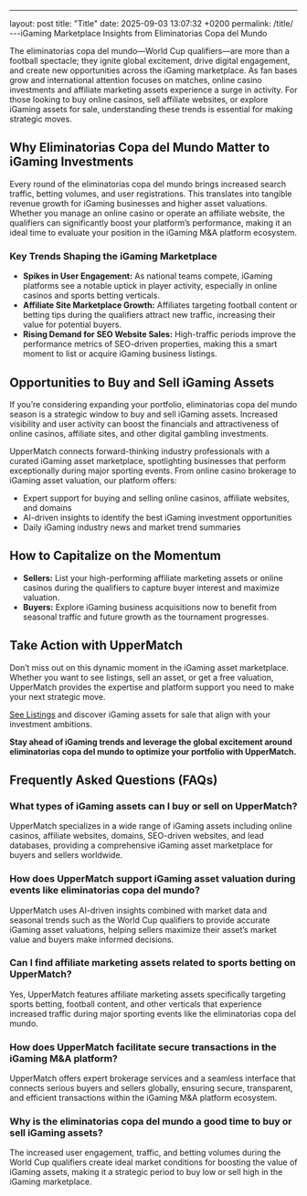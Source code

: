 ---
layout: post
title: "Title"
date: 2025-09-03 13:07:32 +0200
permalink: /title/
---iGaming Marketplace Insights from Eliminatorias Copa del Mundo

The eliminatorias copa del mundo—World Cup qualifiers—are more than a football spectacle; they ignite global excitement, drive digital engagement, and create new opportunities across the iGaming marketplace. As fan bases grow and international attention focuses on matches, online casino investments and affiliate marketing assets experience a surge in activity. For those looking to buy online casinos, sell affiliate websites, or explore iGaming assets for sale, understanding these trends is essential for making strategic moves.

## Why Eliminatorias Copa del Mundo Matter to iGaming Investments

Every round of the eliminatorias copa del mundo brings increased search traffic, betting volumes, and user registrations. This translates into tangible revenue growth for iGaming businesses and higher asset valuations. Whether you manage an online casino or operate an affiliate website, the qualifiers can significantly boost your platform’s performance, making it an ideal time to evaluate your position in the iGaming M&A platform ecosystem.

### Key Trends Shaping the iGaming Marketplace

- **Spikes in User Engagement:** As national teams compete, iGaming platforms see a notable uptick in player activity, especially in online casinos and sports betting verticals.
- **Affiliate Site Marketplace Growth:** Affiliates targeting football content or betting tips during the qualifiers attract new traffic, increasing their value for potential buyers.
- **Rising Demand for SEO Website Sales:** High-traffic periods improve the performance metrics of SEO-driven properties, making this a smart moment to list or acquire iGaming business listings.

## Opportunities to Buy and Sell iGaming Assets

If you’re considering expanding your portfolio, eliminatorias copa del mundo season is a strategic window to buy and sell iGaming assets. Increased visibility and user activity can boost the financials and attractiveness of online casinos, affiliate sites, and other digital gambling investments. 

UpperMatch connects forward-thinking industry professionals with a curated iGaming asset marketplace, spotlighting businesses that perform exceptionally during major sporting events. From online casino brokerage to iGaming asset valuation, our platform offers:

- Expert support for buying and selling online casinos, affiliate websites, and domains
- AI-driven insights to identify the best iGaming investment opportunities
- Daily iGaming industry news and market trend summaries

## How to Capitalize on the Momentum

- **Sellers:** List your high-performing affiliate marketing assets or online casinos during the qualifiers to capture buyer interest and maximize valuation.
- **Buyers:** Explore iGaming business acquisitions now to benefit from seasonal traffic and future growth as the tournament progresses.

## Take Action with UpperMatch

Don’t miss out on this dynamic moment in the iGaming asset marketplace. Whether you want to see listings, sell an asset, or get a free valuation, UpperMatch provides the expertise and platform support you need to make your next strategic move.

[See Listings](https://www.uppermatch.com) and discover iGaming assets for sale that align with your investment ambitions.

**Stay ahead of iGaming trends and leverage the global excitement around eliminatorias copa del mundo to optimize your portfolio with UpperMatch.**

## Frequently Asked Questions (FAQs)

### What types of iGaming assets can I buy or sell on UpperMatch?
UpperMatch specializes in a wide range of iGaming assets including online casinos, affiliate websites, domains, SEO-driven websites, and lead databases, providing a comprehensive iGaming asset marketplace for buyers and sellers worldwide.

### How does UpperMatch support iGaming asset valuation during events like eliminatorias copa del mundo?
UpperMatch uses AI-driven insights combined with market data and seasonal trends such as the World Cup qualifiers to provide accurate iGaming asset valuations, helping sellers maximize their asset’s market value and buyers make informed decisions.

### Can I find affiliate marketing assets related to sports betting on UpperMatch?
Yes, UpperMatch features affiliate marketing assets specifically targeting sports betting, football content, and other verticals that experience increased traffic during major sporting events like the eliminatorias copa del mundo.

### How does UpperMatch facilitate secure transactions in the iGaming M&A platform?
UpperMatch offers expert brokerage services and a seamless interface that connects serious buyers and sellers globally, ensuring secure, transparent, and efficient transactions within the iGaming M&A platform ecosystem.

### Why is the eliminatorias copa del mundo a good time to buy or sell iGaming assets?
The increased user engagement, traffic, and betting volumes during the World Cup qualifiers create ideal market conditions for boosting the value of iGaming assets, making it a strategic period to buy low or sell high in the iGaming marketplace.

<script type="application/ld+json">
{
  "@context": "https://schema.org",
  "@type": "BlogPosting",
  "headline": "iGaming Marketplace Insights from Eliminatorias Copa del Mundo",
  "description": "Explore how the eliminatorias copa del mundo impact the iGaming marketplace, creating opportunities for buying and selling online casinos, affiliate websites, and other iGaming assets. Learn strategic insights from UpperMatch, a leading iGaming M&A platform.",
  "author": {
    "@type": "Person",
    "name": "UpperMatch"
  },
  "publisher": {
    "@type": "Person",
    "name": "UpperMatch"
  },
  "mainEntityOfPage": {
    "@type": "WebPage",
    "@id": "https://www.uppermatch.com/blog/igaming-marketplace-insights-eliminatorias-copa-del-mundo"
  },
  "datePublished": "2024-06-01",
  "dateModified": "2024-06-01",
  "inLanguage": "en",
  "keywords": "iGaming marketplace, buy online casinos, sell affiliate websites, iGaming assets for sale, online casino investments, iGaming M&A platform, affiliate site marketplace, SEO website sales, iGaming business listings, buy and sell iGaming assets, online casino brokerage, iGaming asset valuation, affiliate marketing assets, iGaming domain sales, iGaming industry news, iGaming investment opportunities, iGaming business acquisitions, iGaming asset marketplace, iGaming website listings, iGaming asset exchange"
}
</script>

<script type="application/ld+json">
{
  "@context": "https://schema.org",
  "@type": "FAQPage",
  "mainEntity": [
    {
      "@type": "Question",
      "name": "What types of iGaming assets can I buy or sell on UpperMatch?",
      "acceptedAnswer": {
        "@type": "Answer",
        "text": "UpperMatch specializes in a wide range of iGaming assets including online casinos, affiliate websites, domains, SEO-driven websites, and lead databases, providing a comprehensive iGaming asset marketplace for buyers and sellers worldwide."
      }
    },
    {
      "@type": "Question",
      "name": "How does UpperMatch support iGaming asset valuation during events like eliminatorias copa del mundo?",
      "acceptedAnswer": {
        "@type": "Answer",
        "text": "UpperMatch uses AI-driven insights combined with market data and seasonal trends such as the World Cup qualifiers to provide accurate iGaming asset valuations, helping sellers maximize their asset’s market value and buyers make informed decisions."
      }
    },
    {
      "@type": "Question",
      "name": "Can I find affiliate marketing assets related to sports betting on UpperMatch?",
      "acceptedAnswer": {
        "@type": "Answer",
        "text": "Yes, UpperMatch features affiliate marketing assets specifically targeting sports betting, football content, and other verticals that experience increased traffic during major sporting events like the eliminatorias copa del mundo."
      }
    },
    {
      "@type": "Question",
      "name": "How does UpperMatch facilitate secure transactions in the iGaming M&A platform?",
      "acceptedAnswer": {
        "@type": "Answer",
        "text": "UpperMatch offers expert brokerage services and a seamless interface that connects serious buyers and sellers globally, ensuring secure, transparent, and efficient transactions within the iGaming M&A platform ecosystem."
      }
    },
    {
      "@type": "Question",
      "name": "Why is the eliminatorias copa del mundo a good time to buy or sell iGaming assets?",
      "acceptedAnswer": {
        "@type": "Answer",
        "text": "The increased user engagement, traffic, and betting volumes during the World Cup qualifiers create ideal market conditions for boosting the value of iGaming assets, making it a strategic period to buy low or sell high in the iGaming marketplace."
      }
    }
  ]
}
</script>
